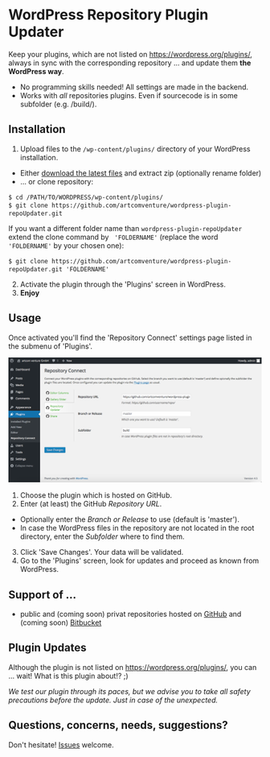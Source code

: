# WordPress Repository Plugin Updater

Keep your plugins, which are not listed on https://wordpress.org/plugins/, always in sync with the corresponding repository ... and update them **the WordPress way**.

* No programming skills needed! All settings are made in the backend.
* Works with _all_ repositories plugins. Even if sourcecode is in some subfolder (e.g. /build/).

## Installation

1. Upload files to the `/wp-content/plugins/` directory of your WordPress installation.
  * Either [download the latest files](https://github.com/artcomventure/wordpress-plugin-repoUpdater/archive/master.zip) and extract zip (optionally rename folder)
  * ... or clone repository:
  ```
  $ cd /PATH/TO/WORDPRESS/wp-content/plugins/
  $ git clone https://github.com/artcomventure/wordpress-plugin-repoUpdater.git
  ```
  If you want a different folder name than `wordpress-plugin-repoUpdater` extend the clone command by ` 'FOLDERNAME'` (replace the word `'FOLDERNAME'` by your chosen one):
  ```
  $ git clone https://github.com/artcomventure/wordpress-plugin-repoUpdater.git 'FOLDERNAME'
  ```
2. Activate the plugin through the 'Plugins' screen in WordPress.
3. **Enjoy**

## Usage

Once activated you'll find the 'Repository Connect' settings page listed in the submenu of 'Plugins'.

![image](assets/screenshot-1.png)

1. Choose the plugin which is hosted on GitHub.
2. Enter (at least) the GitHub _Repository URL_.
  * Optionally enter the _Branch or Release_ to use (default is 'master').
  * In case the WordPress files in the repository are not located in the root directory, enter the _Subfolder_ where to find them.
3. Click 'Save Changes'. Your data will be validated.
4. Go to the 'Plugins' screen, look for updates and proceed as known from WordPress.

## Support of ...

* public and (coming soon) privat repositories hosted on [GitHub](https://github.com) and (coming soon) [Bitbucket](https://bitbucket.com)

## Plugin Updates

Although the plugin is not listed on https://wordpress.org/plugins/, you can ... wait! What is this plugin about!? ;)

_We test our plugin through its paces, but we advise you to take all safety precautions before the update. Just in case of the unexpected._

## Questions, concerns, needs, suggestions?

Don't hesitate! [Issues](https://github.com/artcomventure/wordpress-plugin-repoUpdater/issues) welcome.
